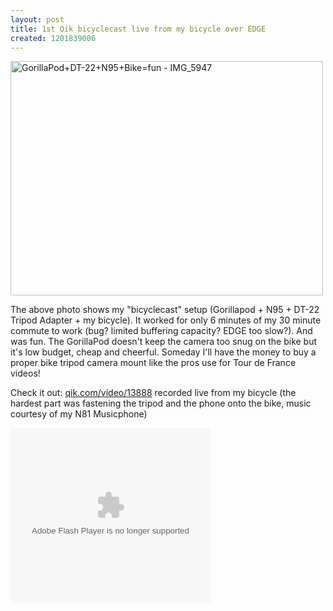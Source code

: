 ```yaml
---
layout: post
title: 1st Qik bicyclecast live from my bicycle over EDGE
created: 1201839006
---
```

<a href="http://www.flickr.com/photos/roland/2233648745/" title="GorillaPod+DT-22+N95+Bike=fun - IMG_5947 by roland, on Flickr"><img src="http://farm3.static.flickr.com/2028/2233648745_f92feb5758.jpg" width="500" height="375" alt="GorillaPod+DT-22+N95+Bike=fun - IMG_5947" /></a><p>The above photo shows my "bicyclecast" setup (Gorillapod + N95 + DT-22 Tripod Adapter + my bicycle). It worked for only 6 minutes of my 30 minute commute to work (bug? limited buffering capacity? EDGE too slow?). And was fun. The GorillaPod doesn't keep the camera too snug on the bike but it's low budget, cheap and cheerful. Someday I'll have the money to buy a proper bike tripod camera mount like the pros use for Tour de France videos!</p><p>Check it out: <a href="http://qik.com/video/13888">qik.com/video/13888</a> recorded live from my bicycle (the hardest part was fastening  the tripod and the phone onto the bike, music courtesy of my N81 Musicphone)</p><!--break--><object classid="clsid:d27cdb6e-ae6d-11cf-96b8-444553540000" codebase="http://fpdownload.macromedia.com/pub/shockwave/cabs/flash/swflash.cab#version=8,0,0,0" width="320" height="280" id="thumbnail" align="middle" style="position:relative;"><param name="allowScriptAccess" value="always" /><param name="swLiveConnect" value="true" /><param name="movie" value="http://qik.com/player.swf?streamname=894a3d1b44cc40c89c008a9ebb7f32b2&vid=13888&playback=false&polling=false&user=roland&userlock=true&islive=&username=anonymous" /><param name="quality" value="high" /><param name="wmode" value="transparent" /><embed src="http://qik.com/player.swf?streamname=894a3d1b44cc40c89c008a9ebb7f32b2&vid=13888&playback=false&polling=false&user=roland&userlock=true&islive=&username=anonymous" quality="high" wmode="transparent" width="320" height="280" name="thumbnail" align="middle" allowScriptAccess="always" swLiveConnect="true" type="application/x-shockwave-flash" pluginspage="http://www.macromedia.com/go/getflashplayer"  /></object>
